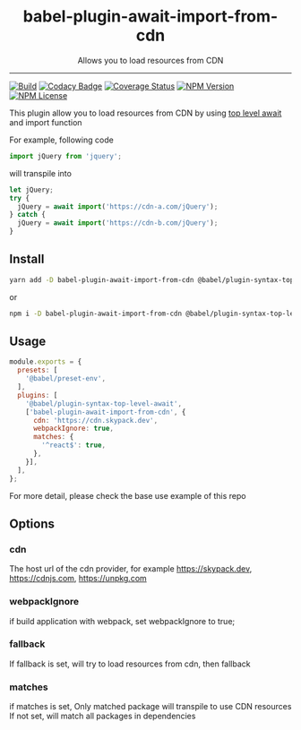 <div align="center">
<h1>babel-plugin-await-import-from-cdn</h1>

<p>Allows you to load resources from CDN</p>
</div>

---

[![Build](https://github.com/minocoko/babel-plugin-await-import-from-cdn/workflows/build/badge.svg)](https://github.com/minocoko/babel-plugin-await-import-from-cdn/actions)
[![Codacy Badge](https://api.codacy.com/project/badge/Grade/9398e3aa4c4e4874a862ead03536db1f)](https://app.codacy.com/gh/minocoko/babel-plugin-await-import-from-cdn?utm_source=github.com&utm_medium=referral&utm_content=minocoko/babel-plugin-await-import-from-cdn&utm_campaign=Badge_Grade)
[![Coverage Status](https://coveralls.io/repos/github/minocoko/babel-plugin-await-import-from-cdn/badge.svg?branch=main)](https://coveralls.io/github/minocoko/babel-plugin-await-import-from-cdn?branch=main)
[![NPM Version](https://img.shields.io/npm/v/babel-plugin-await-import-from-cdn)](https://www.npmjs.com/package/babel-plugin-await-import-from-cdn)
[![NPM License](https://img.shields.io/npm/l/babel-plugin-await-import-from-cdn)](https://github.com/minocoko/babel-plugin-await-import-from-cdn/blob/main/LICENSE)

This plugin allow you to load resources from CDN by using [top level await](https://github.com/tc39/proposal-top-level-await#dependency-fallbacks) and import function

For example, following code
```javascript
import jQuery from 'jquery';
```
will transpile into
```javascript
let jQuery;
try {
  jQuery = await import('https://cdn-a.com/jQuery');
} catch {
  jQuery = await import('https://cdn-b.com/jQuery');
}
```

## Install
```bash
yarn add -D babel-plugin-await-import-from-cdn @babel/plugin-syntax-top-level-await
```
or
```bash
npm i -D babel-plugin-await-import-from-cdn @babel/plugin-syntax-top-level-await
```


## Usage
```javascript
module.exports = {
  presets: [
    '@babel/preset-env',
  ],
  plugins: [
    '@babel/plugin-syntax-top-level-await',
    ['babel-plugin-await-import-from-cdn', {
      cdn: 'https://cdn.skypack.dev',
      webpackIgnore: true,
      matches: {
        '^react$': true,
      },
    }],
  ],
};
```
For more detail, please check the base use example of this repo


## Options
### cdn
The host url of the cdn provider, for example https://skypack.dev, https://cdnjs.com, https://unpkg.com

### webpackIgnore
if build application with webpack, set webpackIgnore to true;

### fallback
If fallback is set, will try to load resources from cdn, then fallback

### matches
if matches is set, Only matched package will transpile to use CDN resources <br>
If not set, will match all packages in dependencies

